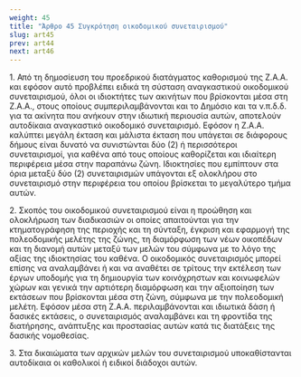 ```yaml
---
weight: 45
title: "Άρθρο 45 Συγκρότηση οικοδομικού συνεταιρισμού"
slug: art45
prev: art44
next: art46
---
```


1\. Από τη δημοσίευση του προεδρικού διατάγματος καθορισμού της Ζ.Α.Α. και εφόσον αυτό προβλέπει ειδικά τη σύσταση αναγκαστικού οικοδομικού συνεταιρισμού, όλοι οι ιδιοκτήτες των ακινήτων που βρίσκονται μέσα στη Ζ.Α.Α., στους οποίους συμπεριλαμβάνονται και το Δημόσιο και τα ν.π.δ.δ. για τα ακίνητα που ανήκουν στην ιδιωτική περιουσία αυτών, αποτελούν αυτοδίκαια αναγκαστικό οικοδομικό συνεταιρισμό. Εφόσον η Ζ.Α.Α. καλύπτει μεγάλη έκταση και μάλιστα έκταση που υπάγεται σε διάφορους δήμους είναι δυνατό να συνιστώνται δύο (2) ή περισσότεροι συνεταιρισμοί, για καθένα από τους οποίους καθορίζεται και ιδιαίτερη περιφέρεια μέσα στην παραπάνω ζώνη. Ιδιοκτησίες που εμπίπτουν στα όρια μεταξύ δύο (2) συνεταιρισμών υπάγονται εξ ολοκλήρου στο συνεταιρισμό στην περιφέρεια του οποίου βρίσκεται το μεγαλύτερο τμήμα αυτών.

2\. Σκοπός του οικοδομικού συνεταιρισμού είναι η προώθηση και ολοκλήρωση των διαδικασιών οι οποίες απαιτούνται για την κτηματογράφηση της περιοχής και τη σύνταξη, έγκριση και εφαρμογή της πολεοδομικής μελέτης της ζώνης, τη διαμόρφωση των νέων οικοπέδων και τη διανομή αυτών μεταξύ των μελών του σύμφωνα με το λόγο της αξίας της ιδιοκτησίας του καθένα. Ο οικοδομικός συνεταιρισμός μπορεί επίσης να αναλαμβάνει ή και να αναθέτει σε τρίτους την εκτέλεση των έργων υποδομής για τη δημιουργία των κοινόχρηστων και κοινωφελών χώρων και γενικά την αρτιότερη διαμόρφωση και την αξιοποίηση των εκτάσεων που βρίσκονται μέσα στη ζώνη, σύμφωνα με την πολεοδομική μελέτη. Εφόσον μέσα στη Ζ.Α.Α. περιλαμβάνονται και ιδιωτικά δάση ή δασικές εκτάσεις, ο συνεταιρισμός αναλαμβάνει και τη φροντίδα της διατήρησης, ανάπτυξης και προστασίας αυτών κατά τις διατάξεις της δασικής νομοθεσίας.

3\. Στα δικαιώματα των αρχικών μελών του συνεταιρισμού υποκαθίστανται αυτοδίκαια οι καθολικοί ή ειδικοί διάδοχοι αυτών.



